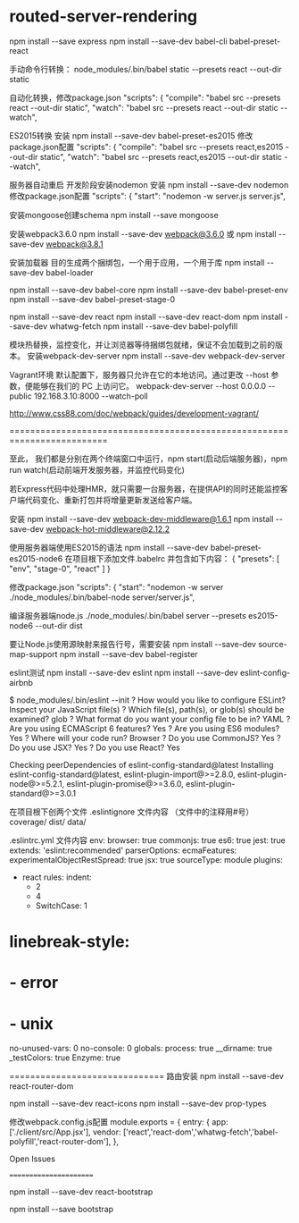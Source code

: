# routed-server-rendering

npm install --save express
npm install --save-dev babel-cli babel-preset-react

手动命令行转换：
node_modules/.bin/babel static --presets react --out-dir static

自动化转换，修改package.json
"scripts": {
    "compile": "babel src --presets react --out-dir static",
    "watch": "babel src --presets react --out-dir static --watch",


ES2015转换
  安装
   npm install --save-dev babel-preset-es2015
  修改package.json配置
  "scripts": {
    "compile": "babel src --presets react,es2015 --out-dir static",
    "watch": "babel src --presets react,es2015 --out-dir static --watch",

服务器自动重启 开发阶段安装nodemon
  安装
  npm install --save-dev nodemon
  修改package.json配置
   "scripts": {
    "start": "nodemon -w server.js server.js",



安装mongoose创建schema
  npm install --save mongoose


安装webpack3.6.0
  npm install --save-dev webpack@3.6.0
或
   npm install --save-dev webpack@3.8.1

   安装加载器 目的生成两个捆绑包，一个用于应用，一个用于库
   npm install --save-dev babel-loader

   npm install --save-dev babel-core
   npm install --save-dev babel-preset-env
   npm install --save-dev babel-preset-stage-0

   npm install --save-dev react 
   npm install --save-dev react-dom 
   npm install --save-dev whatwg-fetch 
   npm install --save-dev babel-polyfill


   模块热替换，监控变化，并让浏览器等待捆绑包就绪，保证不会加载到之前的版本。
   安装webpack-dev-server
   npm install --save-dev webpack-dev-server

   
   Vagrant环境
   默认配置下，服务器只允许在它的本地访问。通过更改 --host 参数，便能够在我们的 PC 上访问它。
   webpack-dev-server --host 0.0.0.0 --public 192.168.3.10:8000 --watch-poll

   http://www.css88.com/doc/webpack/guides/development-vagrant/

=========================================================================

   至此， 我们都是分别在两个终端窗口中运行，npm start(启动后端服务器)，npm run watch(启动前端开发服务器，并监控代码变化)
  

   若Express代码中处理HMR，就只需要一台服务器，在提供API的同时还能监控客户端代码变化、重新打包并将增量更新发送给客户端。

   安装
      npm install --save-dev webpack-dev-middleware@1.6.1 
      npm install --save-dev webpack-hot-middleware@2.12.2 


使用服务器端使用ES2015的语法
npm install --save-dev babel-preset-es2015-node6
在项目根下添加文件.babelrc
并包含如下内容：
{
    "presets": [
      "env",
      "stage-0",
      "react"
    ]
  }

 修改package.json
  "scripts": {
    "start": "nodemon -w server ./node_modules/.bin/babel-node server/server.js",

编译服务器端node.js
./node_modules/.bin/babel server --presets es2015-node6 --out-dir dist

要让Node.js使用源映射来报告行号，需要安装
 npm install --save-dev source-map-support
 npm install --save-dev babel-register



eslint测试
 npm install --save-dev eslint 
 npm install --save-dev eslint-config-airbnb

 $ node_modules/.bin/eslint --init
? How would you like to configure ESLint? Inspect your JavaScript file(s)
? Which file(s), path(s), or glob(s) should be examined? glob
? What format do you want your config file to be in? YAML
? Are you using ECMAScript 6 features? Yes
? Are you using ES6 modules? Yes
? Where will your code run? Browser
? Do you use CommonJS? Yes
? Do you use JSX? Yes
? Do you use React? Yes


  Checking peerDependencies of eslint-config-standard@latest
Installing eslint-config-standard@latest, eslint-plugin-import@>=2.8.0, eslint-plugin-node@>=5.2.1, eslint-plugin-promise@>=3.6.0, eslint-plugin-standard@>=3.0.1

在项目根下创两个文件
.eslintignore 文件内容 （文件中的注释用#号）
    coverage/
    dist/
    data/

 .eslintrc.yml 文件内容
 env:
  browser: true
  commonjs: true
  es6: true
  jest: true
extends: 'eslint:recommended'
parserOptions:
  ecmaFeatures:
    experimentalObjectRestSpread: true
    jsx: true
  sourceType: module
plugins:
  - react
rules:
  indent:
    - 2
    - 4
    - SwitchCase: 1
  # linebreak-style:
  #  - error
  #  - unix 
  no-unused-vars: 0
  no-console: 0
globals:
    process: true
    __dirname: true
    _testColors: true
    Enzyme: true

==============================
路由安装
npm install --save-dev react-router-dom

npm install --save-dev react-icons
npm install --save-dev prop-types

修改webpack.config.js配置
module.exports = {
    entry: {
        app:  ['./client/src/App.jsx'],
        vendor: ['react','react-dom','whatwg-fetch','babel-polyfill','react-router-dom'],
    },


<Link  to={{
        pathname: '/issues',
        search:'?status=Open',
        hash: '#hash'
    }}>Open Issues</Link>   





    =====================
  npm install --save-dev react-bootstrap

 npm install --save bootstrap








   




   

  
  